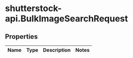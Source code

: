 # shutterstock-api.BulkImageSearchRequest

## Properties
Name | Type | Description | Notes
------------ | ------------- | ------------- | -------------


